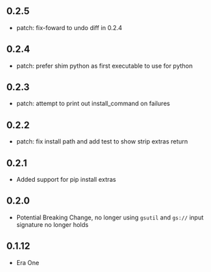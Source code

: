 ## 0.2.5
- patch: fix-foward to undo diff in 0.2.4

## 0.2.4
- patch: prefer shim python as first executable to use for python

## 0.2.3
- patch: attempt to print out install_command on failures

## 0.2.2
- patch: fix install path and add test to show strip extras return

## 0.2.1
- Added support for pip install extras

## 0.2.0

- Potential Breaking Change, no longer using `gsutil` and `gs://` input signature no longer holds


## 0.1.12
- Era One 